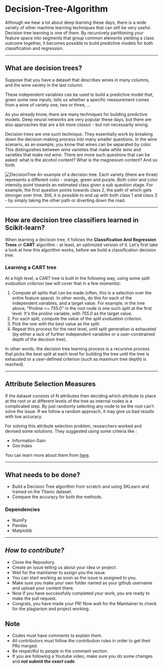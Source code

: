 # Decision-Tree-Algorithm

Although we hear a lot about deep learning these days, there is a wide variety of other machine learning techniques that can still be very useful. Decision tree learning is one of them. By recursively partitioning your feature space into segments that group common elements yielding a class outcome together, it becomes possible to build predictive models for both classification and regression.


* * *

## What are decision trees?

Suppose that you have a dataset that describes wines in many columns, and the wine variety in the last column.

These independent variables can be used to build a predictive model that, given some new inputs, tells us whether a specific measurement comes from a wine of variety one, two or three, ...

As you already know, there are many techniques for building predictive models. Deep neural networks are very popular these days, but there are also approaches that are a bit more _classic_ - but not necessarily wrong.

Decision trees are one such technique. They essentially work by breaking down the decision-making process into many smaller questions. In the wine scenario, as an example, you know that wines can be separated by color. This distinguishes between wine varieties that make _white wine_ and varieties that make _red wine_. There are more such questions that can be asked: what is the alcohol content? What is the magnesium content? And so forth.

![DecisionTree](https://user-images.githubusercontent.com/90423812/195668784-66d47078-08f8-4ecd-8f20-bfbbfd69d02c.png)
An example of a decision tree. Each variety (there are three) represents a different color - orange, green and purple. Both color and color intensity point towards an estimated class given a sub question stage. For example, the first question points towards class 2, the path of which gets stronger over time. Still, it is possible to end up with both class 1 and class 3 - by simply taking the other path or diverting down the road.

* * *

## How are decision tree classifiers learned in Scikit-learn?

When learning a decision tree, it follows the **Classification And Regression Trees** or **CART** algorithm - at least, an optimized version of it. Let's first take a look at how this algorithm works, before we build a classification decision tree.

### Learning a CART tree

At a high level, a CART tree is built in the following way, using some _split evaluation criterion_ (we will cover that in a few moments):

1. Compute all splits that can be made (often, this is a selection over the entire feature space). In other words, do this for each of the independent variables, and a target value. For example, in the tree above, "Proline <= 755.0" in the root node is one such split at the first level. It's the _proline_ variable, with _755.0_ as the target value.
2. For each split, compute the value of the _split evaluation criterion_.
3. Pick the one with the best value as the split.
4. Repeat this process for the next level, until split generation is exhausted (by either a lack of further independent variables or a user-constrained depth of the decision tree).

In other words, the decision tree learning process is a recursive process that picks the best split at each level for building the tree until the tree is exhausted or a user-defined criterion (such as maximum tree depth) is reached).

* * *

## Attribute Selection Measures

If the dataset consists of N attributes then deciding which attribute to place at the root or at different levels of the tree as internal nodes is a complicated step. By just randomly selecting any node to be the root can’t solve the issue. If we follow a random approach, it may give us bad results with low accuracy.

For solving this attribute selection problem, researchers worked and devised some solutions. They suggested using some criteria like :
- Information Gain
- Gini Index

You can learn more about them from [here](https://www.kdnuggets.com/2020/01/decision-tree-algorithm-explained.html).

* * *

## What needs to be done?

- Build a Decision Tree algorithm from scratch and using SKLearn and trained on the Titanic dataset.
- Compare the accuracy for both the methods.

### Dependencies

- NumPy
- Pandas
- Matplotlib

* * *


## *****How to contribute?*****

- Clone the Repository.
- Create an issue telling us about your idea or project.
- Wait for the maintainer to assign you the issue.
- You can start working as soon as the issue is assigned to you.
- Make sure you make your own folder named as your github username and upload your content there.
- Now if you have successfully completed your work, you are ready to make the pull request.
- Congrats, you have made your PR! Now wait for the Maintainer to check for the plagiarism and project working.

## Note

- Codes must have comments to explain them.
- All contributors must follow the contribution rules in order to get their PRs merged.
- Be respectful to people in the comment section.
- If you are following a Youtube video, make sure you do some changes and *****not submit the exact code*****.
